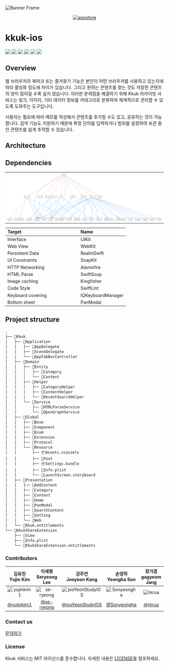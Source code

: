 ![Banner Frame](https://github.com/nbcamp-archive/kkuk-ios/assets/26790710/44c6de6f-22bc-4be2-bd6f-318f3ba77e60)

<div align="center"> 
  
[<img width="200" alt="appstore" src="https://github.com/nbcamp-archive/kkuk-ios/assets/26790710/72caf6ff-b829-4608-98d9-16d42d0a3eb0">](https://apps.apple.com/kr/app/kkuk/id6471813268)

</div>

# kkuk-ios

<img src="https://img.shields.io/badge/Xcode_14+-147EFB?style=flat&logo=Xcode&logoColor=FFF" /> <img src="https://img.shields.io/badge/iOS_15+-000?style=flat&logo=Apple&logoColor=FFF" /> <img src="https://img.shields.io/badge/Swift_5-F05138?style=flat&logo=Swift&logoColor=FFF" /> <img src="https://img.shields.io/badge/UIKit-2396F3?style=flat&logo=UIKit&logoColor=000" /> <img src="https://img.shields.io/badge/SwiftUI-007FFF?style=flat&logo=Swift&logoColor=000" /> <img src="https://img.shields.io/badge/RealmSwift-39477F?style=flat&logo=Realm&logoColor=FFF" /> 

## Overview

웹 브라우저의 북마크 또는 즐겨찾기 기능은 본인이 어떤 브라우저를 사용하고 있는지에 따라 활성화 정도에 차이가 있습니다. 그리고 원하는 콘텐츠를 찾는 것도 저장한 콘텐츠의 양이 많아질 수록 쉽지 않습니다.
이러한 문제점을 해결하기 위해 Kkuk 아카이빙 서비스는 링크, 이미지, 기타 데이터 정보를 카테고리로 분류하여 체계적으로 관리할 수 있도록 도와주는 도구입니다.

사용자는 필요에 따라 메모를 작성해서 콘텐츠를 추가할 수도 있고, 공유하는 것이 가능합니다. 검색 기능도 지원하기 때문에 특정 단어를 입력하거나 범위를 설정하여 보관 중인 콘텐츠를 쉽게 추적할 수 있습니다.


## Architecture


## Dependencies

<div align="center"><table><tr><td><img src="./dependencies.png" alt="xcdependency_graph" width="1280"/></td></tr></table></div>

| Target | Name |
|:-------|:-------|
| Interface &nbsp;&nbsp;&nbsp;&nbsp;&nbsp;&nbsp;&nbsp;&nbsp;&nbsp;&nbsp;&nbsp;&nbsp;&nbsp;&nbsp;&nbsp;&nbsp;&nbsp;&nbsp;&nbsp;&nbsp;&nbsp;&nbsp;&nbsp;&nbsp; | UIKit |
| Web View &nbsp;&nbsp;&nbsp;&nbsp;&nbsp;&nbsp;&nbsp;&nbsp;&nbsp;&nbsp;&nbsp;&nbsp;&nbsp;&nbsp;&nbsp;&nbsp;&nbsp;&nbsp;&nbsp;&nbsp;&nbsp;&nbsp;&nbsp;&nbsp; | WebKit |
| Persistent Data &nbsp;&nbsp;&nbsp;&nbsp;&nbsp;&nbsp;&nbsp;&nbsp;&nbsp;&nbsp;&nbsp;&nbsp;&nbsp;&nbsp;&nbsp;&nbsp;&nbsp;&nbsp;&nbsp;&nbsp;&nbsp;&nbsp;&nbsp;&nbsp; | RealmSwift |
| UI Constraints &nbsp;&nbsp;&nbsp;&nbsp;&nbsp;&nbsp;&nbsp;&nbsp;&nbsp;&nbsp;&nbsp;&nbsp;&nbsp;&nbsp;&nbsp;&nbsp;&nbsp;&nbsp;&nbsp;&nbsp;&nbsp;&nbsp;&nbsp;&nbsp; | SnapKit |
| HTTP Networking &nbsp;&nbsp;&nbsp;&nbsp;&nbsp;&nbsp;&nbsp;&nbsp;&nbsp;&nbsp;&nbsp;&nbsp;&nbsp;&nbsp;&nbsp;&nbsp;&nbsp;&nbsp;&nbsp;&nbsp;&nbsp;&nbsp;&nbsp;&nbsp; | Alamofire |
| HTML Parse &nbsp;&nbsp;&nbsp;&nbsp;&nbsp;&nbsp;&nbsp;&nbsp;&nbsp;&nbsp;&nbsp;&nbsp;&nbsp;&nbsp;&nbsp;&nbsp;&nbsp;&nbsp;&nbsp;&nbsp;&nbsp;&nbsp;&nbsp;&nbsp; | SwiftSoup |
| Image caching &nbsp;&nbsp;&nbsp;&nbsp;&nbsp;&nbsp;&nbsp;&nbsp;&nbsp;&nbsp;&nbsp;&nbsp;&nbsp;&nbsp;&nbsp;&nbsp;&nbsp;&nbsp;&nbsp;&nbsp;&nbsp;&nbsp;&nbsp;&nbsp; | Kingfisher |
| Code Style &nbsp;&nbsp;&nbsp;&nbsp;&nbsp;&nbsp;&nbsp;&nbsp;&nbsp;&nbsp;&nbsp;&nbsp;&nbsp;&nbsp;&nbsp;&nbsp;&nbsp;&nbsp;&nbsp;&nbsp;&nbsp;&nbsp;&nbsp;&nbsp; | SwiftLint |
| Keyboard covering &nbsp;&nbsp;&nbsp;&nbsp;&nbsp;&nbsp;&nbsp;&nbsp;&nbsp;&nbsp;&nbsp;&nbsp;&nbsp;&nbsp;&nbsp;&nbsp;&nbsp;&nbsp;&nbsp;&nbsp;&nbsp;&nbsp;&nbsp;&nbsp; | IQKeyboardManager |
| Bottom sheet &nbsp;&nbsp;&nbsp;&nbsp;&nbsp;&nbsp;&nbsp;&nbsp;&nbsp;&nbsp;&nbsp;&nbsp;&nbsp;&nbsp;&nbsp;&nbsp;&nbsp;&nbsp;&nbsp;&nbsp;&nbsp;&nbsp;&nbsp;&nbsp; | PanModal |

## Project structure

```
.
├── 📂Kkuk
│   ├── 📂Application
│   │   ├── 📜AppDelegate
│   │   ├── 📜SceneDelegate
│   │   └── 📜AppTabBarController
│   ├── 📂Domain
│   │   ├── 📂Entity
│   │   │   ├── 📜Category
│   │   │   └── 📜Content
│   │   ├── 📂Helper
│   │   │   ├── 📜CategoryHelper
│   │   │   ├── 📜ContentHelper
│   │   │   └── 📜RecentSearchHelper
│   │   └── 📂Service
│   │       ├── 📜HTMLParseService
│   │       └── 📜OpenGraphService
│   ├── 📂Global
│   │   ├── 📂Base
│   │   ├── 📂Component
│   │   ├── 📂Enum
│   │   ├── 📂Extension
│   │   ├── 📂Protocol
│   │   └── 📂Resource
│   │       ├── 📦Assets.xcassets
│   │       ├── 📂Font
│   │       ├── 📦Settings.bundle
│   │       ├── 📜Info.plist
│   │       └── 📜LaunchScreen.storyboard
│   ├── 📂Presentation
│   │   ├── 📂AddContent
│   │   ├── 📂Category
│   │   ├── 📂Content
│   │   ├── 📂Home
│   │   ├── 📂PanModal
│   │   ├── 📂SearchContent
│   │   ├── 📂Setting
│   │   └── 📂Web
│   └── 📜Kkuk.entitlements
└── 📂KkukShareExtension
    ├── 📂View
    ├── 📜Info.plist
    └── 📜KkukShareExtension.entitlements
```

### Contributors

| 김유진 <br> Yujin Kim | 이세령 <br> Seryeong Lee | 강주연 <br> Jooyeon Kang | 손영하 <br> Yeongha Son | 장가겸 <br> gagyeom Jang |
|:----:|:----:|:----:|:----:|:----:|
|![yujinkim1](https://images.weserv.nl/?url=https://github.com/yujinkim1.png&w=150&fit=cover&mask=rectangle)|![se-ryeong](https://images.weserv.nl/?url=https://github.com/nbcamp-archive/kkuk-ios/assets/26790710/4abc777f-fb43-4048-a1c5-b75af57c8481&w=150&fit=cover&mask=rectangle)|![jooYeonStudyiOS](https://images.weserv.nl/?url=https://github.com/nbcamp-archive/kkuk-ios/assets/26790710/8e62a980-16e9-4d56-abe4-ecbbdb95f9bd&w=150&fit=cover&mask=rectangle)|![Sonyeongha](https://images.weserv.nl/?url=https://github.com/Sonyeongha.png&w=150&fit=cover&mask=rectangle)|![rkrua](https://images.weserv.nl/?url=https://github.com/rkrua.png&w=150&fit=cover&mask=rectangle)|
|[@yujinkim1](https://github.com/yujinkim1)|[@se-ryeong](https://github.com/se-ryeong)|[@jooYeonStudyiOS](https://github.com/jooYeonStudyiOS)|[@Sonyeongha](https://github.com/Sonyeongha)|[@rkrua](https://github.com/rkrua)|

### Contact us

[문의하기](mailto:kkuk.help@gmail.com)

### License

Kkuk 서비스는 MIT 라이선스를 준수합니다. 자세한 내용은 [LICENSE](/LICENSE)를 참조하세요.
